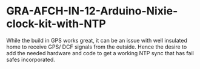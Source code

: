 # GRA-AFCH-IN-12-Arduino-Nixie-clock-kit-with-NTP
  While the build in GPS works great, it can be an issue with well insulated home to receive GPS/ DCF signals from the outside. Hence the desire to add the needed hardware and code to get a working NTP sync that has fail safes incorporated.
